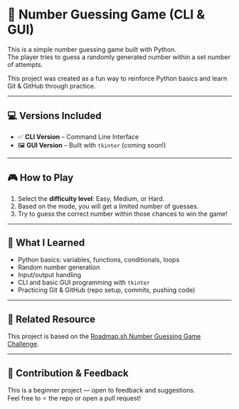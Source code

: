# 🔢 Number Guessing Game (CLI & GUI)

This is a simple number guessing game built with Python.  
The player tries to guess a randomly generated number within a set number of attempts.

This project was created as a fun way to reinforce Python basics and learn Git & GitHub through practice.

---

## 💻 Versions Included
- ✅ **CLI Version** – Command Line Interface
- 🖼️ **GUI Version** – Built with `tkinter` (coming soon!)

---

## 🎮 How to Play

1. Select the **difficulty level**: Easy, Medium, or Hard.
2. Based on the mode, you will get a limited number of guesses.
3. Try to guess the correct number within those chances to win the game!

---

## 🧠 What I Learned
- Python basics: variables, functions, conditionals, loops
- Random number generation
- Input/output handling
- CLI and basic GUI programming with `tkinter`
- Practicing Git & GitHub (repo setup, commits, pushing code)

---

## 📎 Related Resource

This project is based on the [Roadmap.sh Number Guessing Game Challenge](https://roadmap.sh/projects/number-guessing-game).

---


## 🙌 Contribution & Feedback

This is a beginner project — open to feedback and suggestions.  
Feel free to ⭐ the repo or open a pull request!

